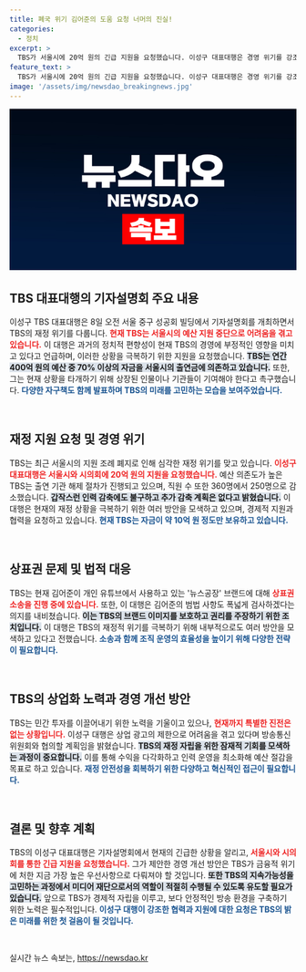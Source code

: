 ```yaml
---
title: 폐국 위기 김어준의 도움 요청 너머의 진실!
categories:
  - 정치
excerpt: >
  TBS가 서울시에 20억 원의 긴급 지원을 요청했습니다. 이성구 대표대행은 경영 위기를 강조하며, 방통위와 협의해 상업광고 허용을 목표로 한다고 밝혔습니다. 그들은 기적이 없다면 폐업할 수 있다고 경고했습니다!
feature_text: >
  TBS가 서울시에 20억 원의 긴급 지원을 요청했습니다. 이성구 대표대행은 경영 위기를 강조하며, 방통위와 협의해 상업광고 허용을 목표로 한다고 밝혔습니다. 그들은 기적이 없다면 폐업할 수 있다고 경고했습니다!
image: '/assets/img/newsdao_breakingnews.jpg'
---
```


<p><img src="/assets/img/newsdao_breakingnews.jpg" alt="flaretime 속보" /></p>

<h2 data-ke-size="size26">TBS 대표대행의 기자설명회 주요 내용</h2>

<p data-ke-size="size16">이성구 TBS 대표대행은 8일 오전 서울 중구 성공회 빌딩에서 기자설명회를 개최하면서 TBS의 재정 위기를 다룹니다. <b><span style="color: #ee2323;">현재 TBS는 서울시의 예산 지원 중단으로 어려움을 겪고 있습니다.</span></b> 이 대행은 과거의 정치적 편향성이 현재 TBS의 경영에 부정적인 영향을 미치고 있다고 언급하며, 이러한 상황을 극복하기 위한 지원을 요청했습니다. <b><span style="background-color: #21538527;">TBS는 연간 400억 원의 예산 중 70% 이상의 자금을 서울시의 출연금에 의존하고 있습니다.</span></b> 또한, 그는 현재 상황을 타개하기 위해 상장된 인물이나 기관들이 기여해야 한다고 촉구했습니다. <b><span style="color: #1a5490;">다양한 자구책도 함께 발표하며 TBS의 미래를 고민하는 모습을 보여주었습니다.</span></b></p>

<p data-ke-size="size16">&nbsp;</p>

<h2 data-ke-size="size26">재정 지원 요청 및 경영 위기</h2>

<p data-ke-size="size16">TBS는 최근 서울시의 지원 조례 폐지로 인해 심각한 재정 위기를 맞고 있습니다. <b><span style="color: #ee2323;">이성구 대표대행은 서울시와 시의회에 20억 원의 지원을 요청했습니다.</span></b> 예산 의존도가 높은 TBS는 출연 기관 해제 절차가 진행되고 있으며, 직원 수 또한 360명에서 250명으로 감소했습니다. <b><span style="background-color: #21538527;">갑작스런 인력 감축에도 불구하고 추가 감축 계획은 없다고 밝혔습니다.</span></b> 이 대행은 현재의 재정 상황을 극복하기 위한 여러 방안을 모색하고 있으며, 경제적 지원과 협력을 요청하고 있습니다. <b><span style="color: #1a5490;">현재 TBS는 자금이 약 10억 원 정도만 보유하고 있습니다.</span></b></p>

<p data-ke-size="size16">&nbsp;</p>

<h2 data-ke-size="size26">상표권 문제 및 법적 대응</h2>

<p data-ke-size="size16">TBS는 현재 김어준이 개인 유튜브에서 사용하고 있는 '뉴스공장' 브랜드에 대해 <b><span style="color: #ee2323;">상표권 소송을 진행 중에 있습니다.</span></b> 또한, 이 대행은 김어준의 범법 사항도 폭넓게 검사하겠다는 의지를 내비쳤습니다. <b><span style="background-color: #21538527;">이는 TBS의 브랜드 이미지를 보호하고 권리를 주장하기 위한 조치입니다.</span></b> 이 대행은 TBS의 재정적 위기를 극복하기 위해 내부적으로도 여러 방안을 모색하고 있다고 전했습니다. <b><span style="color: #1a5490;">소송과 함께 조직 운영의 효율성을 높이기 위해 다양한 전략이 필요합니다.</span></b></p>

<p data-ke-size="size16">&nbsp;</p>

<h2 data-ke-size="size26">TBS의 상업화 노력과 경영 개선 방안</h2>

<p data-ke-size="size16">TBS는 민간 투자를 이끌어내기 위한 노력을 기울이고 있으나, <b><span style="color: #ee2323;">현재까지 특별한 진전은 없는 상황입니다.</span></b> 이성구 대행은 상업 광고의 제한으로 어려움을 겪고 있다며 방송통신위원회와 협의할 계획임을 밝혔습니다. <b><span style="background-color: #21538527;">TBS의 재정 자립을 위한 잠재적 기회를 모색하는 과정이 중요합니다.</span></b> 이를 통해 수익을 다각화하고 인력 운영을 최소화해 예산 절감을 목표로 하고 있습니다. <b><span style="color: #1a5490;">재정 안전성을 회복하기 위한 다양하고 혁신적인 접근이 필요합니다.</span></b></p>

<p data-ke-size="size16">&nbsp;</p>

<h2 data-ke-size="size26">결론 및 향후 계획</h2>

<p data-ke-size="size16">TBS의 이성구 대표대행은 기자설명회에서 현재의 긴급한 상황을 알리고, <b><span style="color: #ee2323;">서울시와 시의회를 통한 긴급 지원을 요청했습니다.</span></b> 그가 제안한 경영 개선 방안은 TBS가 금융적 위기에 처한 지금 가장 높은 우선사항으로 다뤄져야 할 것입니다. <b><span style="background-color: #21538527;">또한 TBS의 지속가능성을 고민하는 과정에서 미디어 재단으로서의 역할이 적절히 수행될 수 있도록 유도할 필요가 있습니다.</span></b> 앞으로 TBS가 경제적 자립을 이루고, 보다 안정적인 방송 환경을 구축하기 위한 노력은 필수적입니다. <b><span style="color: #1a5490;">이성구 대행이 강조한 협력과 지원에 대한 요청은 TBS의 밝은 미래를 위한 첫 걸음이 될 것입니다.</span></b></p>

<p data-ke-size="size16">&nbsp;</p>
실시간 뉴스 속보는, <a href="https://newsdao.kr" rel="dofollow">https://newsdao.kr</a>


